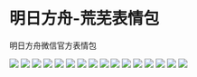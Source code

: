 # 明日方舟-荒芜表情包

明日方舟微信官方表情包

![](https://cdn.jsdelivr.net/gh/2x-ercha/twikoo-magic@master/image/Arknights_aridity/aridity_01.jpg)
![](https://cdn.jsdelivr.net/gh/2x-ercha/twikoo-magic@master/image/Arknights_aridity/aridity_02.jpg)
![](https://cdn.jsdelivr.net/gh/2x-ercha/twikoo-magic@master/image/Arknights_aridity/aridity_03.jpg)
![](https://cdn.jsdelivr.net/gh/2x-ercha/twikoo-magic@master/image/Arknights_aridity/aridity_04.jpg)
![](https://cdn.jsdelivr.net/gh/2x-ercha/twikoo-magic@master/image/Arknights_aridity/aridity_05.jpg)
![](https://cdn.jsdelivr.net/gh/2x-ercha/twikoo-magic@master/image/Arknights_aridity/aridity_06.jpg)
![](https://cdn.jsdelivr.net/gh/2x-ercha/twikoo-magic@master/image/Arknights_aridity/aridity_07.jpg)
![](https://cdn.jsdelivr.net/gh/2x-ercha/twikoo-magic@master/image/Arknights_aridity/aridity_08.jpg)
![](https://cdn.jsdelivr.net/gh/2x-ercha/twikoo-magic@master/image/Arknights_aridity/aridity_09.jpg)
![](https://cdn.jsdelivr.net/gh/2x-ercha/twikoo-magic@master/image/Arknights_aridity/aridity_10.jpg)
![](https://cdn.jsdelivr.net/gh/2x-ercha/twikoo-magic@master/image/Arknights_aridity/aridity_11.jpg)
![](https://cdn.jsdelivr.net/gh/2x-ercha/twikoo-magic@master/image/Arknights_aridity/aridity_12.jpg)
![](https://cdn.jsdelivr.net/gh/2x-ercha/twikoo-magic@master/image/Arknights_aridity/aridity_13.jpg)
![](https://cdn.jsdelivr.net/gh/2x-ercha/twikoo-magic@master/image/Arknights_aridity/aridity_14.jpg)
![](https://cdn.jsdelivr.net/gh/2x-ercha/twikoo-magic@master/image/Arknights_aridity/aridity_15.jpg)
![](https://cdn.jsdelivr.net/gh/2x-ercha/twikoo-magic@master/image/Arknights_aridity/aridity_16.jpg)
